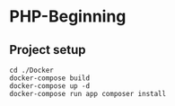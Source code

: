 # PHP-Beginning

## Project setup
```
cd ./Docker
docker-compose build
docker-compose up -d
docker-compose run app composer install
```
